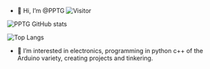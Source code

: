 - 👋 Hi, I’m @PPTG ![Visitor](https://visitor-badge.laobi.icu/badge?page_id=username.repoName)

![PPTG GitHub stats](https://github-readme-stats.vercel.app/api?username=PPTG&theme=tokyonight&show_icons=true)

![Top Langs](https://github-readme-stats.vercel.app/api/top-langs/?username=PPTG&layout=compact)

- 👀 I’m interested in electronics, programming in python c++ of the Arduino variety, creating projects and tinkering.


<!---
PPTG/PPTG is a ✨ special ✨ repository because its `README.md` (this file) appears on your GitHub profile.
You can click the Preview link to take a look at your changes.
--->
